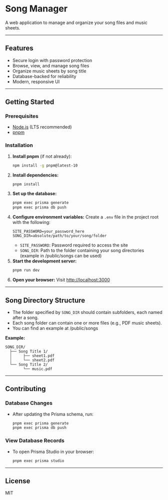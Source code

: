 # Song Manager

A web application to manage and organize your song files and music sheets.

---

## Features

-   Secure login with password protection
-   Browse, view, and manage song files
-   Organize music sheets by song title
-   Database-backed for reliability
-   Modern, responsive UI

---

## Getting Started

### Prerequisites

-   [Node.js](https://nodejs.org/) (LTS recommended)
-   [pnpm](https://pnpm.io/installation#using-npm)

### Installation

1. **Install pnpm** (if not already):
    ```sh
    npm install -g pnpm@latest-10
    ```
2. **Install dependencies:**
    ```sh
    pnpm install
    ```
3. **Set up the database:**
    ```sh
    pnpm exec prisma generate
    pnpm exec prisma db push
    ```
4. **Configure environment variables:**
   Create a `.env` file in the project root with the following:
    ```env
    SITE_PASSWORD=your_password_here
    SONG_DIR=absolute/path/to/your/song/folder
    ```
    - `SITE_PASSWORD`: Password required to access the site
    - `SONG_DIR`: Path to the folder containing your song directories (example in /public/songs can be used)
5. **Start the development server:**
    ```sh
    pnpm run dev
    ```
6. **Open your browser:**
   Visit [http://localhost:3000](http://localhost:3000)

---

## Song Directory Structure

-   The folder specified by `SONG_DIR` should contain subfolders, each named after a song.
-   Each song folder can contain one or more files (e.g., PDF music sheets).
-   You can find an example at /public/songs

**Example:**

```
SONG_DIR/
  ├── Song Title 1/
  │     ├── sheet1.pdf
  │     └── sheet2.pdf
  └── Song Title 2/
        └── music.pdf
```

---

## Contributing

### Database Changes

-   After updating the Prisma schema, run:
    ```sh
    pnpm exec prisma generate
    pnpm exec prisma db push
    ```

### View Database Records

-   To open Prisma Studio in your browser:
    ```sh
    pnpm exec prisma studio
    ```

---

## License

MIT
